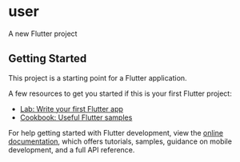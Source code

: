 # user

A new Flutter project

## Getting Started

This project is a starting point for a Flutter application.

A few resources to get you started if this is your first Flutter project:

- [Lab: Write your first Flutter app](Áhttps://docs.flutter.dev/get-started/codelab)
- [Cookbook: Useful Flutter samples](https://docs.flutter.dev/cookbook)

For help getting started with Flutter development, view the
[online documentation](https://docs.flutter.dev/), which offers tutorials,
samples, guidance on mobile development, and a full API reference.
